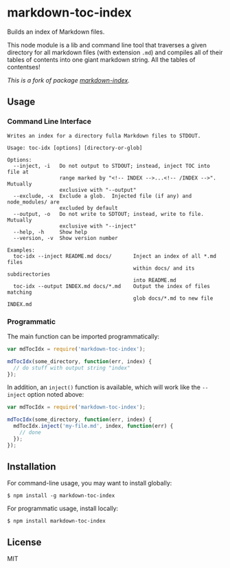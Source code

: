 # markdown-toc-index

Builds an index of Markdown files.

This node module is a lib and command line tool that traverses a given directory for all markdown files (with extension `.md`) and compiles all of their tables of contents into one giant markdown string. All the tables of contentses!

*This is a fork of package [markdown-index](https://www.npmjs.com/package/markdown-index).*

## Usage

### Command Line Interface

```
Writes an index for a directory fulla Markdown files to STDOUT.

Usage: toc-idx [options] [directory-or-glob]

Options:
  --inject, -i   Do not output to STDOUT; instead, inject TOC into file at
                 range marked by "<!-- INDEX -->...<!-- /INDEX -->".  Mutually
                 exclusive with "--output"
  --exclude, -x  Exclude a glob.  Injected file (if any) and node_modules/ are
                 excluded by default
  --output, -o   Do not write to SDTOUT; instead, write to file.  Mutually
                 exclusive with "--inject"
  --help, -h     Show help
  --version, -v  Show version number

Examples:
  toc-idx --inject README.md docs/       Inject an index of all *.md files
                                         within docs/ and its subdirectories
                                         into README.md
  toc-idx --output INDEX.md docs/*.md    Output the index of files matching
                                         glob docs/*.md to new file INDEX.md
```

### Programmatic

The main function can be imported programmatically:

```js
var mdTocIdx = require('markdown-toc-index');

mdTocIdx(some_directory, function(err, index) {
  // do stuff with output string "index"
});
```

In addition, an `inject()` function is available, which will work like the `--inject` option noted above:

```js
var mdTocIdx = require('markdown-toc-index');

mdTocIdx(some_directory, function(err, index) {
  mdTocIdx.inject('my-file.md', index, function(err) {
    // done
  });
});
```

## Installation

For command-line usage, you may want to install globally:

```shell
$ npm install -g markdown-toc-index
```

For programmatic usage, install locally:

```shell
$ npm install markdown-toc-index
```

## License

MIT
